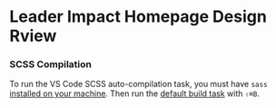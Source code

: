 # Leader Impact Homepage Design Rview

### SCSS Compilation

To run the VS Code SCSS auto-compilation task, you must have `sass` [installed on your machine](https://code.visualstudio.com/docs/languages/css#_step-1-install-a-sass-or-less-transpiler). Then run the [default build task](https://code.visualstudio.com/docs/languages/css#_step-4-run-the-build-task) with `⇧⌘B`.
